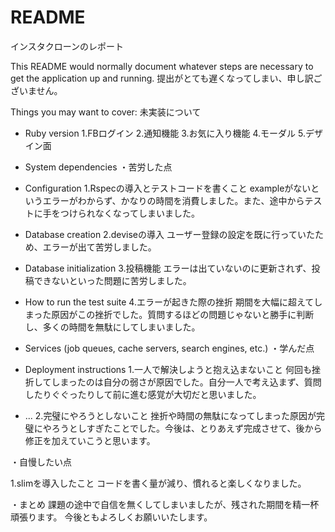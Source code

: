 # README
インスタクローンのレポート

This README would normally document whatever steps are necessary to get the
application up and running.
提出がとても遅くなってしまい、申し訳ございません。

Things you may want to cover:
未実装について

* Ruby version
1.FBログイン
2.通知機能
3.お気に入り機能
4.モーダル
5.デザイン面

* System dependencies
・苦労した点

* Configuration
1.Rspecの導入とテストコードを書くこと
exampleがないというエラーがわからず、かなりの時間を消費しました。また、途中からテストに手をつけられなくなってしまいました。

* Database creation
2.deviseの導入
ユーザー登録の設定を既に行っていたため、エラーが出て苦労しました。

* Database initialization
3.投稿機能
エラーは出ていないのに更新されず、投稿できないといった問題に苦労しました。

* How to run the test suite
4.エラーが起きた際の挫折
期間を大幅に超えてしまった原因がこの挫折でした。質問するほどの問題じゃないと勝手に判断し、多くの時間を無駄にしてしまいました。

* Services (job queues, cache servers, search engines, etc.)
・学んだ点

* Deployment instructions
1.一人で解決しようと抱え込まないこと
何回も挫折してしまったのは自分の弱さが原因でした。自分一人で考え込まず、質問したりぐぐったりして前に進む感覚が大切だと思いました。
* ...
2.完璧にやろうとしないこと
挫折や時間の無駄になってしまった原因が完璧にやろうとしすぎたことでした。今後は、とりあえず完成させて、後から修正を加えていこうと思います。


・自慢したい点

1.slimを導入したこと
コードを書く量が減り、慣れると楽しくなりました。


・まとめ
課題の途中で自信を無くしてしまいましたが、残された期間を精一杯頑張ります。
今後ともよろしくお願いいたします。